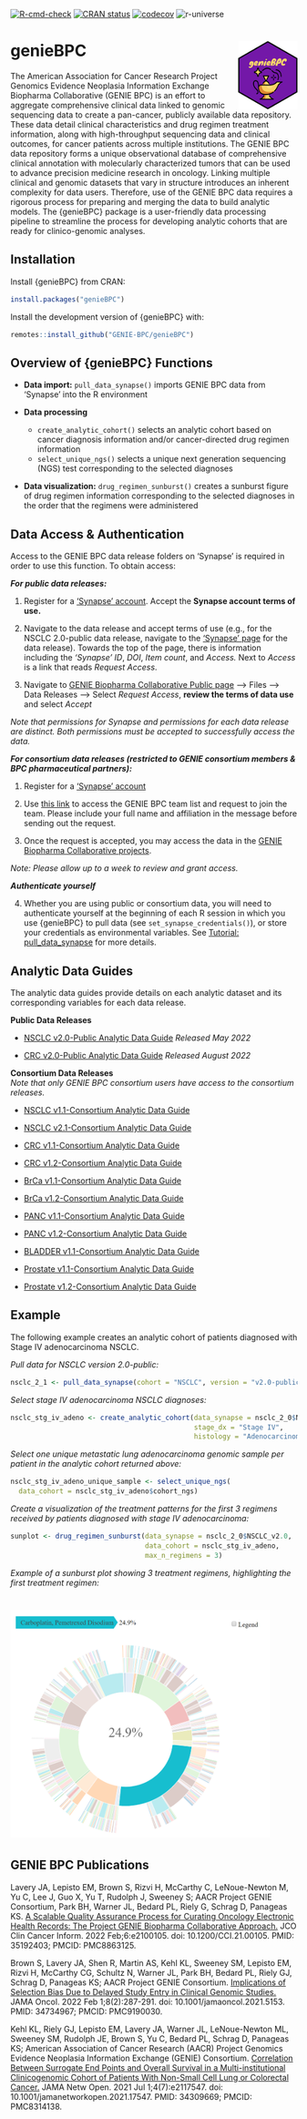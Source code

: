 
<!-- README.md is generated from README.Rmd. Please edit that file -->
<!-- badges: start -->

[![R-cmd-check](https://github.com/GENIE-BPC/genieBPC/workflows/R-cmd-check/badge.svg)](https://github.com/GENIE-BPC/genieBPC/actions)
[![CRAN
status](https://www.r-pkg.org/badges/version/genieBPC)](https://cran.r-project.org/package=genieBPC)
[![codecov](https://codecov.io/gh/GENIE-BPC/genieBPC/branch/main/graph/badge.svg?token=431LhDhF5K)](https://app.codecov.io/gh/GENIE-BPC/genieBPC)
![r-universe](https://mskcc-epi-bio.r-universe.dev/badges/genieBPC)
<!-- badges: end -->

# genieBPC <img src="man/figures/geniebpc_hex_sticker.png" align="right" height="120" /></a>

The American Association for Cancer Research Project Genomics Evidence
Neoplasia Information Exchange Biopharma Collaborative (GENIE BPC) is an
effort to aggregate comprehensive clinical data linked to genomic
sequencing data to create a pan-cancer, publicly available data
repository. These data detail clinical characteristics and drug regimen
treatment information, along with high-throughput sequencing data and
clinical outcomes, for cancer patients across multiple institutions. The
GENIE BPC data repository forms a unique observational database of
comprehensive clinical annotation with molecularly characterized tumors
that can be used to advance precision medicine research in oncology.
Linking multiple clinical and genomic datasets that vary in structure
introduces an inherent complexity for data users. Therefore, use of the
GENIE BPC data requires a rigorous process for preparing and merging the
data to build analytic models. The {genieBPC} package is a user-friendly
data processing pipeline to streamline the process for developing
analytic cohorts that are ready for clinico-genomic analyses.

## Installation

Install {genieBPC} from CRAN:

``` r
install.packages("genieBPC")
```

Install the development version of {genieBPC} with:

``` r
remotes::install_github("GENIE-BPC/genieBPC")
```

## Overview of {genieBPC} Functions

- **Data import:** `pull_data_synapse()` imports GENIE BPC data from
  ‘Synapse’ into the R environment

- **Data processing**

  - `create_analytic_cohort()` selects an analytic cohort based on
    cancer diagnosis information and/or cancer-directed drug regimen
    information  
  - `select_unique_ngs()` selects a unique next generation sequencing
    (NGS) test corresponding to the selected diagnoses

- **Data visualization:** `drug_regimen_sunburst()` creates a sunburst
  figure of drug regimen information corresponding to the selected
  diagnoses in the order that the regimens were administered

## Data Access & Authentication

Access to the GENIE BPC data release folders on ‘Synapse’ is required in
order to use this function. To obtain access:

***For public data releases:***

1.  Register for a [‘Synapse’ account](https://www.synapse.org/#).
    Accept the **Synapse account terms of use.**

2.  Navigate to the data release and accept terms of use (e.g., for the
    NSCLC 2.0-public data release, navigate to the [‘Synapse’
    page](https://www.synapse.org/#!Synapse:syn27056697) for the data
    release). Towards the top of the page, there is information
    including the *‘Synapse’ ID*, *DOI*, *Item count*, and *Access.*
    Next to *Access* is a link that reads *Request Access*.

3.  Navigate to [GENIE Biopharma Collaborative Public
    page](https://www.synapse.org/#!Synapse:syn27056172/wiki/616601) –\>
    Files –\> Data Releases –\> Select *Request Access*, **review the
    terms of data use** and select *Accept*

*Note that permissions for Synapse and permissions for each data release
are distinct. Both permissions must be accepted to successfully access
the data.*

***For consortium data releases (restricted to GENIE consortium members
& BPC pharmaceutical partners):***

1.  Register for a [‘Synapse’ account](https://www.synapse.org/#)

2.  Use [this link](https://www.synapse.org/#!Team:3399797) to access
    the GENIE BPC team list and request to join the team. Please include
    your full name and affiliation in the message before sending out the
    request.

3.  Once the request is accepted, you may access the data in the [GENIE
    Biopharma Collaborative
    projects](https://www.synapse.org/#!Synapse:syn21226493).

*Note: Please allow up to a week to review and grant access.*

***Authenticate yourself***

4.  Whether you are using public or consortium data, you will need to
    authenticate yourself at the beginning of each R session in which
    you use {genieBPC} to pull data (see `set_synapse_credentials()`),
    or store your credentials as environmental variables. See [Tutorial:
    pull_data_synapse](https://genie-bpc.github.io/genieBPC/articles/pull_data_synapse_vignette.html)
    for more details.

## Analytic Data Guides

The analytic data guides provide details on each analytic dataset and
its corresponding variables for each data release.

**Public Data Releases**

- [NSCLC v2.0-Public Analytic Data
  Guide](https://www.synapse.org/#!Synapse:syn30557304) *Released May
  2022*

- [CRC v2.0-Public Analytic Data
  Guide](https://www.synapse.org/#!Synapse:syn31751466) *Released August
  2022*

**Consortium Data Releases**  
*Note that only GENIE BPC consortium users have access to the consortium
releases.*

- [NSCLC v1.1-Consortium Analytic Data
  Guide](https://www.synapse.org/#!Synapse:syn23002641)

- [NSCLC v2.1-Consortium Analytic Data
  Guide](https://www.synapse.org/#!Synapse:syn26008058)

- [CRC v1.1-Consortium Analytic Data
  Guide](https://www.synapse.org/#!Synapse:syn23764204)

- [CRC v1.2-Consortium Analytic Data
  Guide](https://www.synapse.org/#!Synapse:syn26077308)

- [BrCa v1.1-Consortium Analytic Data
  Guide](https://www.synapse.org/#!Synapse:syn26077313)

- [BrCa v1.2-Consortium Analytic Data
  Guide](https://www.synapse.org/#!Synapse:syn32330194)

- [PANC v1.1-Consortium Analytic Data
  Guide](https://www.synapse.org/#!Synapse:syn29787285)

- [PANC v1.2-Consortium Analytic Data
  Guide](https://www.synapse.org/#!Synapse:syn50612821)

- [BLADDER v1.1-Consortium Analytic Data
  Guide](https://www.synapse.org/#!Synapse:syn30787692)

- [Prostate v1.1-Consortium Analytic Data
  Guide](https://www.synapse.org/#!Synapse:syn30148714)

- [Prostate v1.2-Consortium Analytic Data
  Guide](https://www.synapse.org/#!Synapse:syn50612204)

## Example

The following example creates an analytic cohort of patients diagnosed
with Stage IV adenocarcinoma NSCLC.

*Pull data for NSCLC version 2.0-public:*

``` r
nsclc_2_1 <- pull_data_synapse(cohort = "NSCLC", version = "v2.0-public")
```

*Select stage IV adenocarcinoma NSCLC diagnoses:*

``` r
nsclc_stg_iv_adeno <- create_analytic_cohort(data_synapse = nsclc_2_0$NSCLC_v2.0, 
                                             stage_dx = "Stage IV", 
                                             histology = "Adenocarcinoma")
```

*Select one unique metastatic lung adenocarcinoma genomic sample per
patient in the analytic cohort returned above:*

``` r
nsclc_stg_iv_adeno_unique_sample <- select_unique_ngs(
  data_cohort = nsclc_stg_iv_adeno$cohort_ngs)
```

*Create a visualization of the treatment patterns for the first 3
regimens received by patients diagnosed with stage IV adenocarcinoma:*

``` r
sunplot <- drug_regimen_sunburst(data_synapse = nsclc_2_0$NSCLC_v2.0,
                                 data_cohort = nsclc_stg_iv_adeno,
                                 max_n_regimens = 3)
```

*Example of a sunburst plot showing 3 treatment regimens, highlighting
the first treatment regimen:*

# <img src="man/figures/genieBPC_sunburst2.png" height="400" /></a>

## GENIE BPC Publications

Lavery JA, Lepisto EM, Brown S, Rizvi H, McCarthy C, LeNoue-Newton M, Yu
C, Lee J, Guo X, Yu T, Rudolph J, Sweeney S; AACR Project GENIE
Consortium, Park BH, Warner JL, Bedard PL, Riely G, Schrag D, Panageas
KS. [A Scalable Quality Assurance Process for Curating Oncology
Electronic Health Records: The Project GENIE Biopharma Collaborative
Approach.](https://ascopubs.org/doi/full/10.1200/CCI.21.00105) JCO Clin
Cancer Inform. 2022 Feb;6:e2100105. doi: 10.1200/CCI.21.00105. PMID:
35192403; PMCID: PMC8863125.

Brown S, Lavery JA, Shen R, Martin AS, Kehl KL, Sweeney SM, Lepisto EM,
Rizvi H, McCarthy CG, Schultz N, Warner JL, Park BH, Bedard PL, Riely
GJ, Schrag D, Panageas KS; AACR Project GENIE Consortium. [Implications
of Selection Bias Due to Delayed Study Entry in Clinical Genomic
Studies.](https://jamanetwork.com/journals/jamaoncology/fullarticle/2785693)
JAMA Oncol. 2022 Feb 1;8(2):287-291. doi: 10.1001/jamaoncol.2021.5153.
PMID: 34734967; PMCID: PMC9190030.

Kehl KL, Riely GJ, Lepisto EM, Lavery JA, Warner JL, LeNoue-Newton ML,
Sweeney SM, Rudolph JE, Brown S, Yu C, Bedard PL, Schrag D, Panageas KS;
American Association of Cancer Research (AACR) Project Genomics Evidence
Neoplasia Information Exchange (GENIE) Consortium. [Correlation Between
Surrogate End Points and Overall Survival in a Multi-institutional
Clinicogenomic Cohort of Patients With Non-Small Cell Lung or Colorectal
Cancer.](https://jamanetwork.com/journals/jamanetworkopen/fullarticle/2782339)
JAMA Netw Open. 2021 Jul 1;4(7):e2117547. doi:
10.1001/jamanetworkopen.2021.17547. PMID: 34309669; PMCID: PMC8314138.

